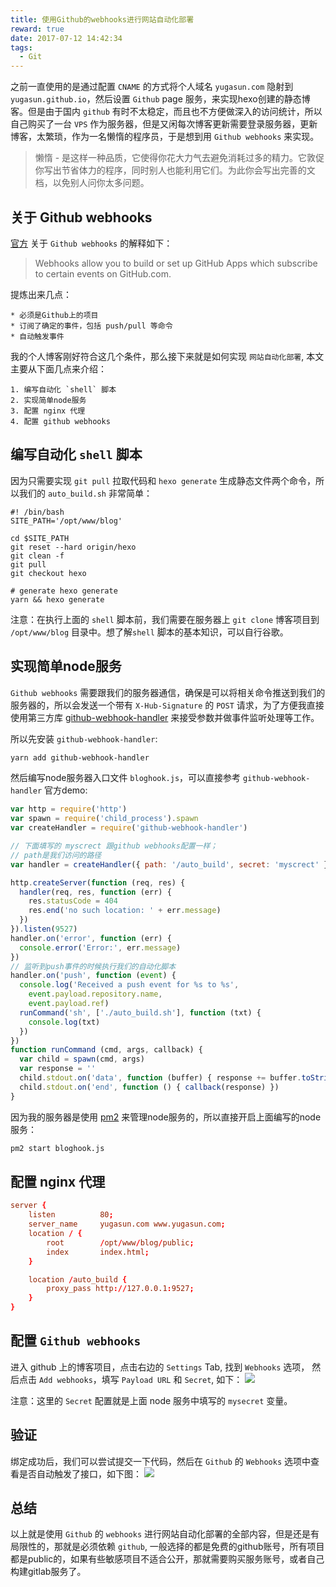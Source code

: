 ```yaml
---
title: 使用Github的webhooks进行网站自动化部署
reward: true
date: 2017-07-12 14:42:34
tags:
  - Git
---
```


之前一直使用的是通过配置 `CNAME` 的方式将个人域名 `yugasun.com` 隐射到 `yugasun.github.io`，然后设置 `Github` page 服务，来实现hexo创建的静态博客。但是由于国内 `github` 有时不太稳定，而且也不方便做深入的访问统计，所以自己购买了一台 `VPS` 作为服务器，但是又闲每次博客更新需要登录服务器，更新博客，太繁琐，作为一名懒惰的程序员，于是想到用 `Github webhooks` 来实现。

> 懒惰 - 是这样一种品质，它使得你花大力气去避免消耗过多的精力。它敦促你写出节省体力的程序，同时别人也能利用它们。为此你会写出完善的文档，以免别人问你太多问题。

<!-- more  -->

## 关于 Github webhooks

[官方](https://developer.github.com/webhooks/) 关于 `Github webhooks` 的解释如下：

> Webhooks allow you to build or set up GitHub Apps which subscribe to certain events on GitHub.com.

提炼出来几点：

    * 必须是Github上的项目
    * 订阅了确定的事件，包括 push/pull 等命令
    * 自动触发事件

我的个人博客刚好符合这几个条件，那么接下来就是如何实现 `网站自动化部署`, 本文主要从下面几点来介绍：

    1. 编写自动化 `shell` 脚本
    2. 实现简单node服务
    3. 配置 nginx 代理
    4. 配置 github webhooks


## 编写自动化 `shell` 脚本

因为只需要实现 `git pull` 拉取代码和 `hexo generate` 生成静态文件两个命令，所以我们的 `auto_build.sh` 非常简单：

```shell
#! /bin/bash
SITE_PATH='/opt/www/blog'

cd $SITE_PATH
git reset --hard origin/hexo
git clean -f
git pull
git checkout hexo

# generate hexo generate
yarn && hexo generate
```

注意：在执行上面的 `shell` 脚本前，我们需要在服务器上 `git clone` 博客项目到 `/opt/www/blog` 目录中。想了解`shell` 脚本的基本知识，可以自行谷歌。


## 实现简单node服务

`Github webhooks` 需要跟我们的服务器通信，确保是可以将相关命令推送到我们的服务器的，所以会发送一个带有 `X-Hub-Signature` 的 `POST` 请求，为了方便我直接使用第三方库 [github-webhook-handler](https://github.com/rvagg/github-webhook-handler) 来接受参数并做事件监听处理等工作。

所以先安装 `github-webhook-handler`:

```bash
yarn add github-webhook-handler
```

然后编写node服务器入口文件 `bloghook.js`，可以直接参考 `github-webhook-handler` 官方demo:

```javascript
var http = require('http')
var spawn = require('child_process').spawn
var createHandler = require('github-webhook-handler')

// 下面填写的 myscrect 跟github webhooks配置一样；
// path是我们访问的路径
var handler = createHandler({ path: '/auto_build', secret: 'myscrect' })

http.createServer(function (req, res) {
  handler(req, res, function (err) {
    res.statusCode = 404
    res.end('no such location: ' + err.message)
  })
}).listen(9527)
handler.on('error', function (err) {
  console.error('Error:', err.message)
})
// 监听到push事件的时候执行我们的自动化脚本
handler.on('push', function (event) {
  console.log('Received a push event for %s to %s',
    event.payload.repository.name,
    event.payload.ref)
  runCommand('sh', ['./auto_build.sh'], function (txt) {
    console.log(txt)
  })
})
function runCommand (cmd, args, callback) {
  var child = spawn(cmd, args)
  var response = ''
  child.stdout.on('data', function (buffer) { response += buffer.toString() })
  child.stdout.on('end', function () { callback(response) })
}
```

因为我的服务器是使用 [pm2](https://github.com/Unitech/pm2) 来管理node服务的，所以直接开启上面编写的node服务：

```bash
pm2 start bloghook.js
```

## 配置 nginx 代理

```conf
server {
    listen          80;
    server_name     yugasun.com www.yugasun.com;
    location / {
        root        /opt/www/blog/public;
        index       index.html;
    }

    location /auto_build {
        proxy_pass http://127.0.0.1:9527;
    }
}
```

## 配置 `Github webhooks`

进入 github 上的博客项目，点击右边的 `Settings` Tab, 找到 `Webhooks` 选项， 然后点击 `Add webhooks`，填写 `Payload URL` 和 `Secret`, 如下：
![](http://o6sbyl9mg.bkt.clouddn.com/14998443006618.jpg)

注意：这里的 `Secret` 配置就是上面 node 服务中填写的 `mysecret` 变量。

## 验证

绑定成功后，我们可以尝试提交一下代码，然后在 `Github` 的 `Webhooks` 选项中查看是否自动触发了接口，如下图：
![](http://o6sbyl9mg.bkt.clouddn.com/14998448824107.jpg)

## 总结

以上就是使用 `Github` 的 `webhooks` 进行网站自动化部署的全部内容，但是还是有局限性的，那就是必须依赖 `github`, 一般选择的都是免费的github账号，所有项目都是public的，如果有些敏感项目不适合公开，那就需要购买服务账号，或者自己构建gitlab服务了。